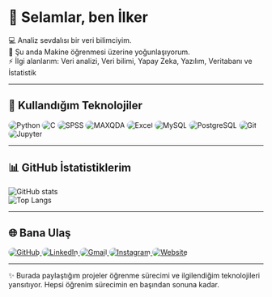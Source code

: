 # 👋 Selamlar, ben İlker

💻 Analiz sevdalısı bir veri bilimciyim.  
🌱 Şu anda Makine öğrenmesi üzerine yoğunlaşıyorum.  
⚡ İlgi alanlarım: Veri analizi, Veri bilimi, Yapay Zeka, Yazılım, Veritabanı ve İstatistik  

---

## 🚀 Kullandığım Teknolojiler

<p align="left">
  <!-- Programlama Dilleri -->
  <img src="https://img.shields.io/badge/Python-3776AB?style=for-the-badge&logo=python&logoColor=white" alt="Python" style="border-radius:20px;"/>
  <img src="https://img.shields.io/badge/C-00599C?style=for-the-badge&logo=c&logoColor=white" alt="C" style="border-radius:20px;"/>

  <!-- Veri Analizi & Bilim -->
  <img src="https://img.shields.io/badge/SPSS-CC0000?style=for-the-badge&logo=ibm&logoColor=white" alt="SPSS" style="border-radius:20px;"/>
  <img src="https://img.shields.io/badge/MAXQDA-0099CC?style=for-the-badge&logoColor=white" alt="MAXQDA" style="border-radius:20px;"/>
  <img src="https://img.shields.io/badge/Excel-217346?style=for-the-badge&logo=microsoft-excel&logoColor=white" alt="Excel" style="border-radius:20px;"/>

  <!-- Veritabanı -->
  <img src="https://img.shields.io/badge/MySQL-4479A1?style=for-the-badge&logo=mysql&logoColor=white" alt="MySQL" style="border-radius:20px;"/>
  <img src="https://img.shields.io/badge/PostgreSQL-336791?style=for-the-badge&logo=postgresql&logoColor=white" alt="PostgreSQL" style="border-radius:20px;"/>

  <!-- Araçlar -->
  <img src="https://img.shields.io/badge/Git-F05033?style=for-the-badge&logo=git&logoColor=white" alt="Git" style="border-radius:20px;"/>
  <img src="https://img.shields.io/badge/Jupyter-F37626?style=for-the-badge&logo=jupyter&logoColor=white" alt="Jupyter" style="border-radius:20px;"/>
</p>


---

## 📊 GitHub İstatistiklerim

![GitHub stats](https://github-readme-stats.vercel.app/api?username=**kullaniciAdin**&show_icons=true&theme=radical)  
![Top Langs](https://github-readme-stats.vercel.app/api/top-langs/?username=**kullaniciAdin**&layout=compact&theme=radical)

---

## 🌐 Bana Ulaş

<p align="left">
  <!-- GitHub -->
  <a href="https://github.com/ilker-web" target="_blank">
    <img src="https://img.shields.io/badge/GitHub-181717?style=for-the-badge&logo=github&logoColor=white&labelColor=181717" alt="GitHub" style="border-radius:20px;"/>
  </a>
  <!-- LinkedIn -->
  <a href="https://www.linkedin.com/in/ilker-emül-0321a7323" target="_blank">
    <img src="https://img.shields.io/badge/LinkedIn-0A66C2?style=for-the-badge&logo=linkedin&logoColor=white&labelColor=0A66C2" alt="LinkedIn" style="border-radius:20px;"/>
  </a>
  <!-- Gmail -->
  <a href="mailto:socialmya06@gmail.com">
    <img src="https://img.shields.io/badge/Gmail-D14836?style=for-the-badge&logo=gmail&logoColor=white&labelColor=D14836" alt="Gmail" style="border-radius:20px;"/>
  </a>
  <!-- Instagram -->
  <a href="https://instagram.com/ilker_eml" target="_blank">
    <img src="https://img.shields.io/badge/Instagram-E4405F?style=for-the-badge&logo=instagram&logoColor=white&labelColor=E4405F" alt="Instagram" style="border-radius:20px;"/>
  </a>
  <!-- Web Site -->
  <a href="https://aistatica.online/" target="_blank">
    <img src="https://img.shields.io/badge/Web_Site-000000?style=for-the-badge&logo=firefox&logoColor=white&labelColor=000000" alt="Website" style="border-radius:20px;"/>
  </a>
</p>


---
✨ Burada paylaştığım projeler öğrenme sürecimi ve ilgilendiğim teknolojileri yansıtıyor. Hepsi öğrenim sürecimin en başından sonuna kadar.
